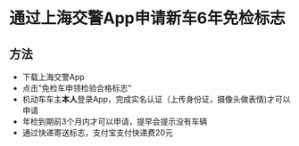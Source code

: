 # 通过上海交警App申请新车6年免检标志 

## 方法
* 下载上海交警App
* 点击"免检车申领检验合格标志"
* 机动车车主**本人**登录App，完成实名认证（上传身份证，摄像头做表情)才可以申请
* 年检到期前3个月内才可以申请，提早会提示没有车辆
* 通过快递寄送标志，支付宝支付快递费20元
